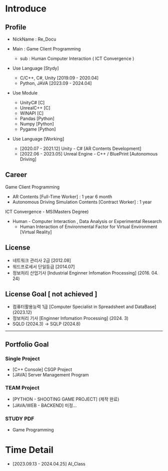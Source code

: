 # Introduce

## Profile 

- NickName : Re_Docu
- Main : Game Client Programming
  - sub : Human Computer Interaction ( ICT Convergence )
 
- Use Language [Stydy]
  - C/C++, C#, Unity [2019.09 - 2020.04]
  - Python, JAVA [2023.09 - 2024.04]

- Use Module
  - UnityC#    [C]
  - UnrealC++  [C]
  - WINAPI     [C]
  - Pandas     [Python]
  - Numpy      [Python]
  - Pygame     [Python]
    

- Use Language [Working]
  - [2020.07 - 2021.12] Unity - C# [AR Contents Development]
  - [2022.06 - 2023.05] Unreal Engine - C++ / BluePrint [Autonomous Driving]

  
## Career

Game Client Programming
- AR Contents [Full-Time Worker] : 1 year 6 month
- Autonomous Driving Simulation Contents [Contract Worker] : 1 year
  
ICT Convergence - MS(Masters Degree)
- Human - Computer Interaction , Data Analysis or Experimental Research
    - Human Interaction of Environmental Factor for Virtual Environment [Virtual Reality]

## License
- 네트워크 관리사 2급 [2012.08]
- 워드프로세서 단일등급 [2014.07]
- 정보처리 산업기사 [Industrial Enginner Infomation Processing] (2016. 04. 24) 

## License Goal [ not achieved ]
- 컴퓨터활용능력 1급 [Computer Specialist in Spreadsheet and DataBase] (2023.12)
- 정보처리 기사 [Enginner Infomation Processing] (2024. 3)
- SQLD (2024.3) -> SQLP (2024.8)
---

## Portfolio Goal

### Single Project
- [C++ Console] CSGP Project
- [JAVA] Server Management Program

### TEAM Project
- [PYTHON - SHOOTING GAME PROJECT] (제작 완료)
- [JAVA/WEB - BACKEND] 미정...

### STUDY PDF 
- Game Programming


# Time Detail

- [2023.09.13 - 2024.04.25] AI_Class   




